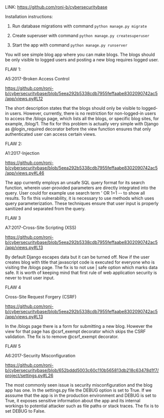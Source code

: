 LINK: https://github.com/roni-b/cybersecuritybase

Installation instructions:

1. Run database migrations with command `python manage.py migrate`

2. Create superuser with command `python manage.py createsuperuser`

3. Start the app with command `python manage.py runserver`

You will see simple blog app where you can make blogs. The blogs should be only visible to logged users and posting a new blog requires logged user.

FLAW 1:

A5:2017-Broken Access Control

https://github.com/roni-b/cybersecuritybase/blob/5eea292b5338cdb7955feffaabe8302090742ac5/app/views.py#L12

The short description states that the blogs should only be visible to logged-in users. However, currently, there is no restriction for non-logged-in users to access the /blogs page, which lists all the blogs, or specific blog sites, for example, /blog/1. The fix for this problem is actually very simple with Django as @login_required decorator before the view function ensures that only authenticated user can access certain views.

FLAW 2:

A1:2017-Injection

https://github.com/roni-b/cybersecuritybase/blob/5eea292b5338cdb7955feffaabe8302090742ac5/app/views.py#L46

The app currently employs an unsafe SQL query format for its search function, wherein user-provided parameters are directly integrated into the query. User could for example use search term ' OR 1=1 -- to show all results. To fix this vulnerability, it is necessary to use methods which uses query parameterization. These techniques ensure that user input is properly sanitized and separated from the query.

FLAW 3

A7:2017-Cross-Site Scripting (XSS)

https://github.com/roni-b/cybersecuritybase/blob/5eea292b5338cdb7955feffaabe8302090742ac5/app/views.py#L13

By default Django escapes data but it can be turned off. Now if the user creates blog with title <script>alert('XSS');</script> that javascript code is executed for everyone who is visiting the /blogs page. The fix is to not use | safe option which marks data safe. It is worth of keeping mind that first rule of web application security is never to trust user input.

FLAW 4

Cross-Site Request Forgery (CSRF)

https://github.com/roni-b/cybersecuritybase/blob/5eea292b5338cdb7955feffaabe8302090742ac5/app/views.py#L13

In the /blogs page there is a form for submitting a new blog. However the view for that page has @csrf_exempt decorator which skips the CSRF validation. The fix is to remove @csrf_exempt decorator.

FLAW 5

A6:2017-Security Misconfiguration

https://github.com/roni-b/cybersecuritybase/blob/652bddd5003c60c110b565813db218c63478d1f7/project/settings.py#L26

The most commonly seen issue is security misconfiguration and the blog app has one. In the settings.py file the DEBUG option is set to True. If we asssume that the app is in the production environment and DEBUG is set to True, it exposes sensitive information about the app and its internal workings to potential attacker such as file paths or stack traces. The fix is to set DEBUG to False. 






